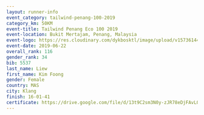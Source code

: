 ```yaml
--- 
layout: runner-info 
event_category: tailwind-penang-100-2019 
category_km: 50KM 
event-title: Tailwind Penang Eco 100 2019 
event-location: Bukit Mertajam, Penang, Malaysia 
event-logo: https://res.cloudinary.com/dykbosktl/image/upload/v1573614442/Logo/Logo_gqlzi3.jpg 
event-date: 2019-06-22 
overall_rank: 116
gender_rank: 34
bib: 5537
last_name: Liew
first_name: Kim Foong
gender: Female
country: MAS
city: Klang
finish: 16-01-41
certificate: https://drive.google.com/file/d/13t9C2sm3N0y-zJR78eDjFAvLQgE-vZf/view?usp=sharing
--- 
```


